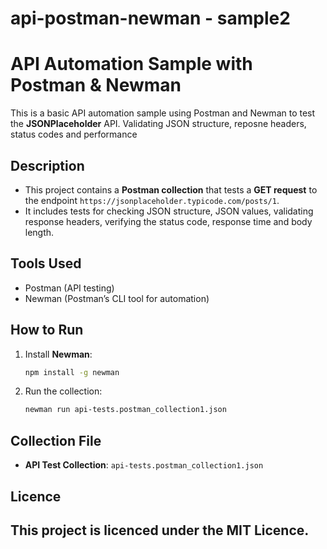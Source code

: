 # api-postman-newman - sample2
# API Automation Sample with Postman & Newman

This is a basic API automation sample using Postman and Newman to test the **JSONPlaceholder** API.
Validating JSON structure, reposne headers, status codes and performance

##  Description

- This project contains a **Postman collection** that tests a **GET request** to the endpoint `https://jsonplaceholder.typicode.com/posts/1`.
- It includes tests for checking JSON structure, JSON values, validating response headers, verifying the status code, response time and body length.

##  Tools Used

- Postman (API testing)
- Newman (Postman’s CLI tool for automation)

##  How to Run

1. Install **Newman**:
    ```bash
    npm install -g newman
    ```
2. Run the collection:
    ```bash
    newman run api-tests.postman_collection1.json
    ```

##  Collection File

- **API Test Collection**: `api-tests.postman_collection1.json`

##  Licence   

This project is licenced under the MIT Licence.
---
